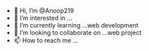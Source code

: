 - 👋 Hi, I’m @Anoop219
- 👀 I’m interested in ...
- 🌱 I’m currently learning ...web development
- 💞️ I’m looking to collaborate on ...web project
- 📫 How to reach me ...

<!---
Anoop219/Anoop219 is a ✨ special ✨ repository because its `README.md` (this file) appears on your GitHub profile.
You can click the Preview link to take a look at your changes.
--->
